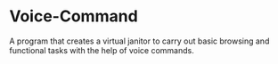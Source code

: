 # Voice-Command
A program that creates a virtual janitor to carry out basic browsing and functional tasks with the help of voice commands.
